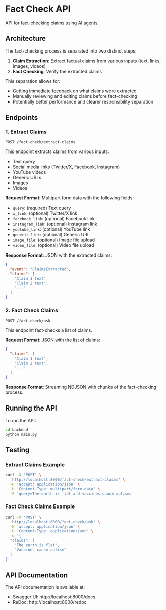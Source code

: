 # Fact Check API

API for fact-checking claims using AI agents.

## Architecture

The fact-checking process is separated into two distinct steps:

1. **Claim Extraction**: Extract factual claims from various inputs (text, links, images, videos)
2. **Fact Checking**: Verify the extracted claims

This separation allows for:
- Getting immediate feedback on what claims were extracted
- Manually reviewing and editing claims before fact-checking
- Potentially better performance and clearer responsibility separation

## Endpoints

### 1. Extract Claims

```
POST /fact-check/extract-claims
```

This endpoint extracts claims from various inputs:
- Text query
- Social media links (Twitter/X, Facebook, Instagram)
- YouTube videos
- Generic URLs
- Images
- Videos

**Request Format**: Multipart form data with the following fields:
- `query`: (required) Text query
- `x_link`: (optional) Twitter/X link
- `facebook_link`: (optional) Facebook link
- `instagram_link`: (optional) Instagram link
- `youtube_link`: (optional) YouTube link
- `generic_link`: (optional) Generic URL
- `image_file`: (optional) Image file upload
- `video_file`: (optional) Video file upload

**Response Format**: JSON with the extracted claims:
```json
{
  "event": "ClaimsExtracted",
  "claims": [
    "Claim 1 text",
    "Claim 2 text",
    "..."
  ]
}
```

### 2. Fact Check Claims

```
POST /fact-check/ask
```

This endpoint fact-checks a list of claims.

**Request Format**: JSON with the list of claims:
```json
{
  "claims": [
    "Claim 1 text",
    "Claim 2 text",
    "..."
  ]
}
```

**Response Format**: Streaming NDJSON with chunks of the fact-checking process.

## Running the API

To run the API:

```bash
cd backend
python main.py
```

## Testing

### Extract Claims Example

```bash
curl -X 'POST' \
  'http://localhost:8000/fact-check/extract-claims' \
  -H 'accept: application/json' \
  -H 'Content-Type: multipart/form-data' \
  -F 'query=The earth is flat and vaccines cause autism.'
```

### Fact Check Claims Example

```bash
curl -X 'POST' \
  'http://localhost:8000/fact-check/ask' \
  -H 'accept: application/json' \
  -H 'Content-Type: application/json' \
  -d '{
  "claims": [
    "The earth is flat",
    "Vaccines cause autism"
  ]
}'
```

## API Documentation

The API documentation is available at:
- Swagger UI: http://localhost:8000/docs
- ReDoc: http://localhost:8000/redoc
